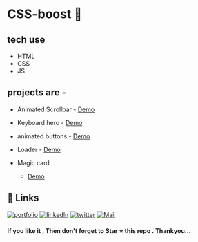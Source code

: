 
# CSS-boost 🎨

## tech use
- HTML
- CSS
- JS

## projects are -
- Animated Scrollbar 
          - <a href="https://meeta.dns.army/sites/Animated-scrollbar/">Demo</a>
- Keyboard hero
      - <a href="https://meeta.dns.army/sites/Keyboard-hero/">Demo</a>

- animated buttons
       - <a href="https://meeta.dns.army/sites/magic-card/">Demo</a>
- Loader
          - <a href="https://meeta.dns.army/sites/loader/">Demo</a>
- Magic card
   - <a href="https://meeta.dns.army/sites/magic-card/">Demo</a>



## 🔗 Links
[![portfolio](https://img.shields.io/badge/my_portfolio-3E8E7E?style=for-the-badge&logo=ko-fi&logoColor=white)](https://meeta.dns.army/)
[![linkedln](https://img.shields.io/badge/linkedln-0A66C2?style=for-the-badge&logo=linkedin&logoColor=white)](https://www.linkedin.com/in/meeta-haldar-601b41203/?locale=en_US)
[![twitter](https://img.shields.io/badge/twitter-1DA1F2?style=for-the-badge&logo=twitter&logoColor=white)](https://twitter.com/Meeta_boss)
[![Mail](https://img.shields.io/badge/mail-D9534F?style=for-the-badge&logo=mail&logoColor=white)](mailto:meetahaldar1001@gmail.com.com)
  
 #### If you like it , Then don't forget to Star ⭐ this repo . Thankyou... 
  
